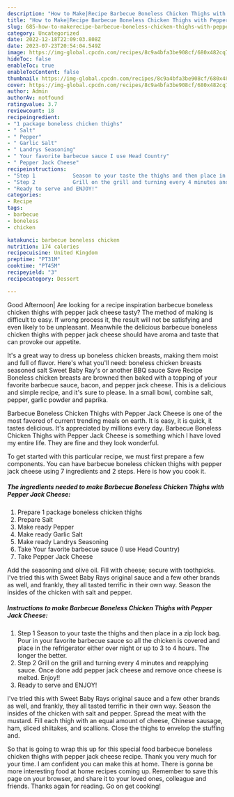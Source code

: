 ```yaml
---
description: "How to Make|Recipe Barbecue Boneless Chicken Thighs with Pepper Jack Cheese {That is Simple"
title: "How to Make|Recipe Barbecue Boneless Chicken Thighs with Pepper Jack Cheese {That is Simple"
slug: 685-how-to-makerecipe-barbecue-boneless-chicken-thighs-with-pepper-jack-cheese-that-is-simple
category: Uncategorized
date: 2022-12-18T22:09:03.808Z
date: 2023-07-23T20:54:04.549Z
image: https://img-global.cpcdn.com/recipes/8c9a4bfa3be908cf/680x482cq70/barbecue-boneless-chicken-thighs-with-pepper-jack-cheese-recipe-main-photo.jpg
hideToc: false
enableToc: true
enableTocContent: false
thumbnail: https://img-global.cpcdn.com/recipes/8c9a4bfa3be908cf/680x482cq70/barbecue-boneless-chicken-thighs-with-pepper-jack-cheese-recipe-main-photo.jpg
cover: https://img-global.cpcdn.com/recipes/8c9a4bfa3be908cf/680x482cq70/barbecue-boneless-chicken-thighs-with-pepper-jack-cheese-recipe-main-photo.jpg
author: Admin
authorAv: notfound
ratingvalue: 3.7
reviewcount: 18
recipeingredient:
- "1 package boneless chicken thighs"
- " Salt"
- " Pepper"
- " Garlic Salt"
- " Landrys Seasoning"
- " Your favorite barbecue sauce I use Head Country"
- " Pepper Jack Cheese"
recipeinstructions:
- "Step 1            Season to your taste the thighs and then place in a zip lock bag. Pour in your favorite barbecue sauce so all the chicken is covered and place in the refrigerator either over night or up to 3 to 4 hours. The longer the better."
- "Step 2            Grill on the grill and turning every 4 minutes and reapplying sauce. Once done add pepper jack cheese and remove once cheese is melted. Enjoy!!"
- "Ready to serve and ENJOY!"
categories:
- Recipe
tags:
- barbecue
- boneless
- chicken

katakunci: barbecue boneless chicken 
nutrition: 174 calories
recipecuisine: United Kingdom
preptime: "PT31M"
cooktime: "PT45M"
recipeyield: "3"
recipecategory: Dessert

---
```



Good Afternoon| Are looking for a recipe inspiration barbecue boneless chicken thighs with pepper jack cheese tasty? The method of making is difficult to easy. If wrong process it, the result will not be satisfying and even likely to be unpleasant. Meanwhile the delicious barbecue boneless chicken thighs with pepper jack cheese should have aroma and taste that can provoke our appetite.





It&#39;s a great way to dress up boneless chicken breasts, making them moist and full of flavor. Here&#39;s what you&#39;ll need: boneless chicken breasts seasoned salt Sweet Baby Ray&#39;s or another BBQ sauce Save Recipe Boneless chicken breasts are browned then baked with a topping of your favorite barbecue sauce, bacon, and pepper jack cheese. This is a delicious and simple recipe, and it&#39;s sure to please. In a small bowl, combine salt, pepper, garlic powder and paprika.

Barbecue Boneless Chicken Thighs with Pepper Jack Cheese is one of the most favored of current trending meals on earth. It is easy, it is quick, it tastes delicious. It's appreciated by millions every day. Barbecue Boneless Chicken Thighs with Pepper Jack Cheese is something which I have loved my entire life. They are fine and they look wonderful.


To get started with this particular recipe, we must first prepare a few components. You can have barbecue boneless chicken thighs with pepper jack cheese using 7 ingredients and 2 steps. Here is how you cook it.

<!--inarticleads1-->

##### The ingredients needed to make Barbecue Boneless Chicken Thighs with Pepper Jack Cheese:

1. Prepare 1 package boneless chicken thighs
1. Prepare  Salt
1. Make ready  Pepper
1. Make ready  Garlic Salt
1. Make ready  Landrys Seasoning
1. Take  Your favorite barbecue sauce (I use Head Country)
1. Take  Pepper Jack Cheese


Add the seasoning and olive oil. Fill with cheese; secure with toothpicks. I&#39;ve tried this with Sweet Baby Rays original sauce and a few other brands as well, and frankly, they all tasted terrific in their own way. Season the insides of the chicken with salt and pepper. 

<!--inarticleads2-->

##### Instructions to make Barbecue Boneless Chicken Thighs with Pepper Jack Cheese:

1. Step 1            Season to your taste the thighs and then place in a zip lock bag. Pour in your favorite barbecue sauce so all the chicken is covered and place in the refrigerator either over night or up to 3 to 4 hours. The longer the better.
1. Step 2            Grill on the grill and turning every 4 minutes and reapplying sauce. Once done add pepper jack cheese and remove once cheese is melted. Enjoy!!
1. Ready to serve and ENJOY!

I&#39;ve tried this with Sweet Baby Rays original sauce and a few other brands as well, and frankly, they all tasted terrific in their own way. Season the insides of the chicken with salt and pepper. Spread the meat with the mustard. Fill each thigh with an equal amount of cheese, Chinese sausage, ham, sliced shiitakes, and scallions. Close the thighs to envelop the stuffing and. 

So that is going to wrap this up for this special food barbecue boneless chicken thighs with pepper jack cheese recipe. Thank you very much for your time. I am confident you can make this at home. There is gonna be more interesting food at home recipes coming up. Remember to save this page on your browser, and share it to your loved ones, colleague and friends. Thanks again for reading. Go on get cooking!
